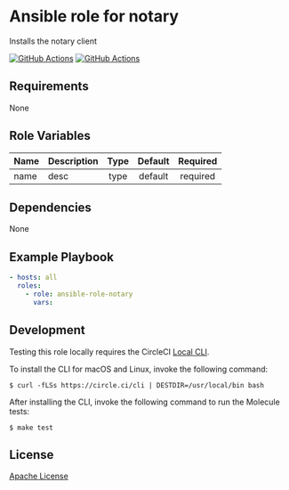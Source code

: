 Ansible role for notary
==================================

Installs the notary client

[![GitHub Actions](https://github.com/mongodb-ansible-roles/ansible-role-notary/workflows/Molecule%20Test/badge.svg)](https://github.com/mongodb-ansible-roles/ansible-role-notary/actions?query=workflow%3A%22Molecule+Test%22)
[![GitHub Actions](https://github.com/mongodb-ansible-roles/ansible-role-notary/workflows/release/badge.svg)](https://github.com/mongodb-ansible-roles/ansible-role-notary/actions?query=workflow%3A%22release%22)

Requirements
------------

None

Role Variables
--------------

| Name | Description | Type | Default | Required |
|------|-------------|:----:|:-------:|:--------:|
| name | desc | type | default | required |

Dependencies
------------

None

Example Playbook
----------------

```yaml
- hosts: all
  roles:
    - role: ansible-role-notary
      vars:
```

Development
-----------

Testing this role locally requires the CircleCI [Local CLI](https://circleci.com/docs/2.0/local-cli/).

To install the CLI for macOS and Linux, invoke the following command:

    $ curl -fLSs https://circle.ci/cli | DESTDIR=/usr/local/bin bash

After installing the CLI, invoke the following command to run the Molecule tests:

    $ make test

License
-------

[Apache License](LICENSE)
